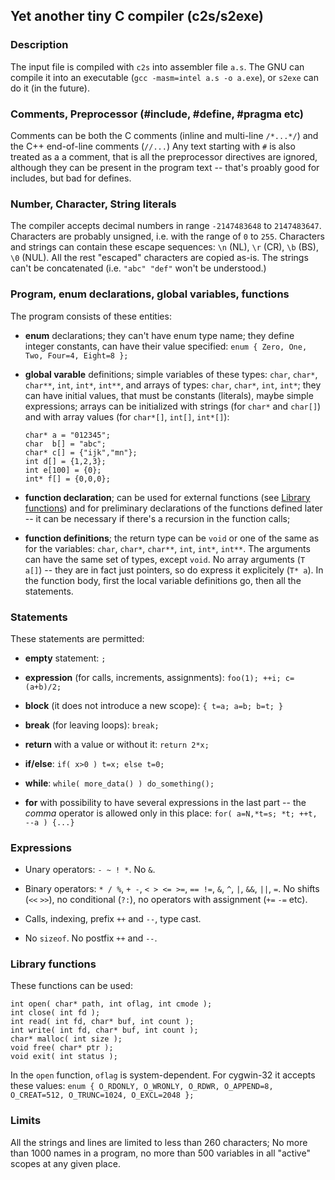 ## Yet another tiny C compiler (c2s/s2exe)

### Description

The input file is compiled with `c2s` into assembler file `a.s`.
The GNU can compile it into an executable (`gcc -masm=intel a.s -o a.exe`), or `s2exe` can do it (in the future).

### Comments, Preprocessor (#include, #define, #pragma etc)

Comments can be both the C comments (inline and multi-line `/*...*/`) and the C++
end-of-line comments (`//...`) Any text starting with `#` is also treated as a
a comment, that is all the preprocessor directives are ignored, although they can be
present in the program text -- that's proably good for includes, but bad for defines.

### Number, Character, String literals

The compiler accepts decimal numbers in range `-2147483648` to `2147483647`.
Characters are probably unsigned, i.e. with the range of `0` to `255`.
Characters and strings can contain these escape sequences: `\n` (NL), `\r` (CR), `\b` (BS),
`\0` (NUL). All the rest "escaped" characters are copied as-is. The strings can't be
concatenated (i.e. `"abc" "def"` won't be understood.)

### Program, enum declarations, global variables, functions

The program consists of these entities:

* **enum** declarations; they can't have enum type name; they define integer constants,
can have their value specified: `enum { Zero, One, Two, Four=4, Eight=8 };`

* **global varable** definitions; simple variables of these types: `char`, `char*`, `char**`,
`int`, `int*`, `int**`, and arrays of types: `char`, `char*`, `int`, `int*`; they can have
initial values, that must be constants (literals), maybe simple expressions; arrays can be
initialized with strings (for `char*` and `char[]`) and with array values (for `char*[]`,
`int[]`, `int*[]`):

    ```
    char* a = "012345";
    char  b[] = "abc";
    char* c[] = {"ijk","mn"};
    int d[] = {1,2,3};
    int e[100] = {0};
    int* f[] = {0,0,0};
    ```

* **function declaration**; can be used for external functions (see [Library functions](#library-functions))
and for preliminary declarations of the functions defined later -- it can be necessary
if there's a recursion in the function calls;

* **function definitions**; the return type can be `void` or one of the same as for the
variables: `char`, `char*`, `char**`, `int`, `int*`, `int**`. The arguments can have the
same set of types, except `void`. No array arguments (`T a[]`) -- they are in fact just
pointers, so do express it explicitely (`T* a`). In the function body, first the local
variable definitions go, then all the statements.

### Statements

These statements are permitted:

* **empty** statement: `;`

* **expression** (for calls, increments, assignments): `foo(1); ++i; c=(a+b)/2;`

* **block** (it does not introduce a new scope): `{ t=a; a=b; b=t; }`

* **break** (for leaving loops): `break;`

* **return** with a value or without it: `return 2*x;`

* **if/else**: `if( x>0 ) t=x; else t=0;`

* **while**: `while( more_data() ) do_something();`

* **for** with possibility to have several expressions in the last part -- the *comma*
operator is allowed only in this place: `for( a=N,*t=s; *t; ++t, --a ) {...}`

### Expressions

* Unary operators: `- ~ ! *`. No `&`.

* Binary operators: `* / %`, `+ -`, `< > <= >=`, `== !=`, `&`, `^`, `|`, `&&`, `||`, `=`.
No shifts (`<<` `>>`), no conditional (`?:`), no operators with assignment (`+=` `-=` etc).

* Calls, indexing, prefix `++` and `--`, type cast.

* No `sizeof`. No postfix `++` and `--`.

### Library functions

These functions can be used:

    int open( char* path, int oflag, int cmode );
    int close( int fd );
    int read( int fd, char* buf, int count );
    int write( int fd, char* buf, int count );
    char* malloc( int size );
    void free( char* ptr );
    void exit( int status );

In the `open` function, `oflag` is system-dependent. For cygwin-32 it accepts these
values: `enum { O_RDONLY, O_WRONLY, O_RDWR, O_APPEND=8, O_CREAT=512, O_TRUNC=1024, O_EXCL=2048 };`

### Limits

All the strings and lines are limited to less than 260 characters; No more than 1000 names
in a program, no more than 500 variables in all "active" scopes at any given place.

